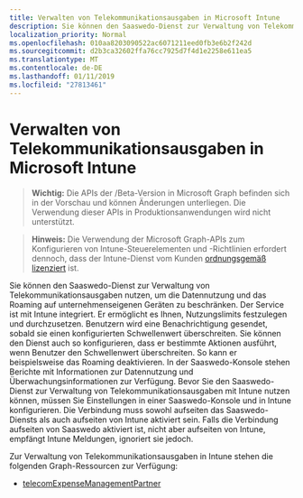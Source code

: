 ```yaml
---
title: Verwalten von Telekommunikationsausgaben in Microsoft Intune
description: Sie können den Saaswedo-Dienst zur Verwaltung von Telekommunikationsausgaben nutzen, um die Datennutzung und das Roaming auf unternehmenseigenen Geräten zu beschränken. Der Service ist mit Intune integriert. Er ermöglicht es Ihnen, Nutzungslimits festzulegen und durchzusetzen. Benutzern wird eine Benachrichtigung gesendet, sobald sie einen konfigurierten Schwellenwert überschreiten. Sie können den Dienst auch so konfigurieren, dass er bestimmte Aktionen ausführt, wenn Benutzer den Schwellenwert überschreiten. So kann er beispielsweise das Roaming deaktivieren. In der Saaswedo-Konsole stehen Berichte mit Informationen zur Datennutzung und Überwachungsinformationen zur Verfügung. Bevor Sie den Saaswedo-Dienst zur Verwaltung von Telekommunikationsausgaben mit Intune nutzen können, müssen Sie Einstellungen in einer Saaswedo-Konsole und in Intune konfigurieren. Die Verbindung muss sowohl aufseiten das Saaswedo-Diensts als auch aufseiten von Intune aktiviert sein. Falls die Verbindung aufseiten von Saaswedo aktiviert ist, nicht aber aufseiten von Intune, empfängt Intune Meldungen, ignoriert sie jedoch.
localization_priority: Normal
ms.openlocfilehash: 010aa8203090522ac6071211eed0fb3e6b2f242d
ms.sourcegitcommit: d2b3ca32602ffa76cc7925d7f4d1e2258e611ea5
ms.translationtype: MT
ms.contentlocale: de-DE
ms.lasthandoff: 01/11/2019
ms.locfileid: "27813461"
---
```

# <a name="telecom-expense-management-in-microsoft-intune"></a>Verwalten von Telekommunikationsausgaben in Microsoft Intune

> **Wichtig:** Die APIs der /Beta-Version in Microsoft Graph befinden sich in der Vorschau und können Änderungen unterliegen. Die Verwendung dieser APIs in Produktionsanwendungen wird nicht unterstützt.

> **Hinweis:** Die Verwendung der Microsoft Graph-APIs zum Konfigurieren von Intune-Steuerelementen und -Richtlinien erfordert dennoch, dass der Intune-Dienst vom Kunden [ordnungsgemäß lizenziert](https://www.microsoft.com/en-us/cloud-platform/microsoft-intune-pricing) ist.

Sie können den Saaswedo-Dienst zur Verwaltung von Telekommunikationsausgaben nutzen, um die Datennutzung und das Roaming auf unternehmenseigenen Geräten zu beschränken. Der Service ist mit Intune integriert. Er ermöglicht es Ihnen, Nutzungslimits festzulegen und durchzusetzen. Benutzern wird eine Benachrichtigung gesendet, sobald sie einen konfigurierten Schwellenwert überschreiten. Sie können den Dienst auch so konfigurieren, dass er bestimmte Aktionen ausführt, wenn Benutzer den Schwellenwert überschreiten. So kann er beispielsweise das Roaming deaktivieren. In der Saaswedo-Konsole stehen Berichte mit Informationen zur Datennutzung und Überwachungsinformationen zur Verfügung. Bevor Sie den Saaswedo-Dienst zur Verwaltung von Telekommunikationsausgaben mit Intune nutzen können, müssen Sie Einstellungen in einer Saaswedo-Konsole und in Intune konfigurieren. Die Verbindung muss sowohl aufseiten das Saaswedo-Diensts als auch aufseiten von Intune aktiviert sein. Falls die Verbindung aufseiten von Saaswedo aktiviert ist, nicht aber aufseiten von Intune, empfängt Intune Meldungen, ignoriert sie jedoch.

Zur Verwaltung von Telekommunikationsausgaben in Intune stehen die folgenden Graph-Ressourcen zur Verfügung:

- [telecomExpenseManagementPartner](intune-tem-telecomexpensemanagementpartner.md)
